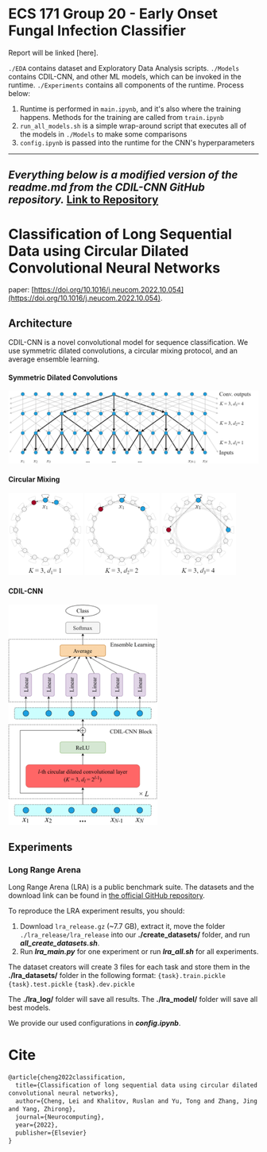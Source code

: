 # ECS 171 Group 20 - Early Onset Fungal Infection Classifier 

Report will be linked [here].

`./EDA` contains dataset and Exploratory Data Analysis scripts. 
`./Models` contains CDIL-CNN, and other ML models, which can be invoked in the runtime.
`./Experiments` contains all components of the runtime. Process below:
1) Runtime is performed in `main.ipynb`, and it's also where the training happens. Methods for the training are called from `train.ipynb` 
2) `run_all_models.sh` is a simple wrap-around script that executes all of the models in `./Models` to make some comparisons
3) `config.ipynb` is passed into the runtime for the CNN's hyperparameters

---
***Everything below is a modified version of the readme.md from the CDIL-CNN GitHub repository.***
[Link to Repository](https://github.com/LeiCheng-no/CDIL-CNN/)
---

# Classification of Long Sequential Data using Circular Dilated Convolutional Neural Networks

paper: [https://doi.org/10.1016/j.neucom.2022.10.054](https://doi.org/10.1016/j.neucom.2022.10.054). 

## **Architecture**
CDIL-CNN is a novel convolutional model for sequence classification. We use symmetric dilated convolutions, a circular mixing protocol, and an average ensemble learning.

#### Symmetric Dilated Convolutions
<p align="left">
<img src="Misc/dil.png" width="600">
</p>


#### Circular Mixing
<p align="left">
<img src="Misc/cir1.png" width="150">
<img src="Misc/cir2.png" width="150">
<img src="Misc/cir3.png" width="150">
</p>


#### CDIL-CNN
<p align="left">
<img src="Misc/cdil.png" width="300">
</p>




## **Experiments**

### Long Range Arena
Long Range Arena (LRA) is a public benchmark suite. The datasets and the download link can be found in [the official GitHub repository](https://github.com/google-research/long-range-arena). 

To reproduce the LRA experiment results, you should:
1. Download `lra_release.gz` (~7.7 GB), extract it, move the folder `./lra_release/lra_release` into our **./create_datasets/** folder, and run ***all_create_datasets.sh***. 
2. Run ***lra_main.py*** for one experiment or run ***lra_all.sh*** for all experiments.

The dataset creators will create 3 files for each task and store them in the **./lra_datasets/** folder in the following format:
`{task}.train.pickle`
`{task}.test.pickle`
`{task}.dev.pickle`

The **./lra_log/** folder will save all results.
The **./lra_model/** folder will save all best models.

We provide our used configurations in ***config.ipynb***.

# **Cite**
```
@article{cheng2022classification,
  title={Classification of long sequential data using circular dilated convolutional neural networks},
  author={Cheng, Lei and Khalitov, Ruslan and Yu, Tong and Zhang, Jing and Yang, Zhirong},
  journal={Neurocomputing},
  year={2022},
  publisher={Elsevier}
}
```
